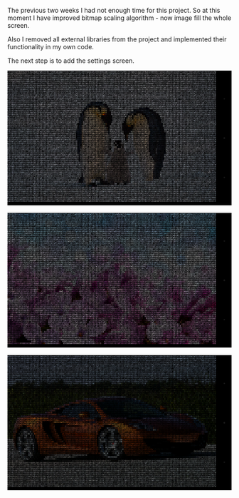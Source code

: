 The previous two weeks I had not enough time for this project. So at this moment I have improved bitmap scaling algorithm - now image fill the whole screen.

Also I removed all external libraries from the project and implemented their functionality in my own code.

The next step is to add the settings screen.

![Second iteration demo image 1](../project_images/iteration2_sample1.png?raw=true "Second iteration demo image 1")

![Second iteration demo image 2](../project_images/iteration2_sample2.png?raw=true "Second iteration demo image 2")

![Second iteration demo image 3](../project_images/iteration2_sample3.png?raw=true "Second iteration demo image 3")
